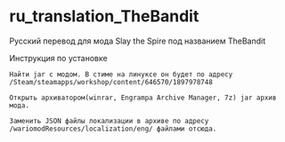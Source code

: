 # ru_translation_TheBandit
Русский перевод для мода Slay the Spire под названием TheBandit

Инструкция по установке

    Найти jar с модом. В стиме на линуксе он будет по адресу /Steam/steamapps/workshop/content/646570/1897978748

    Открыть архиватором(winrar, Engrampa Archive Manager, 7z) jar архив мода. 

    Заменить JSON файлы локализации в архиве по адресу /wariomodResources/localization/eng/ файлами отсюда.
  
